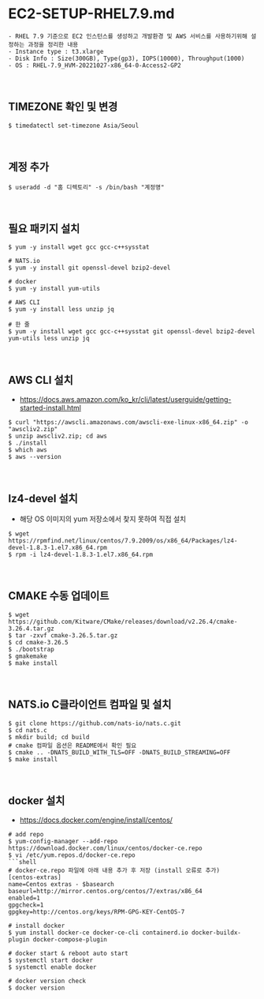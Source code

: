# EC2-SETUP-RHEL7.9.md
~~~
- RHEL 7.9 기준으로 EC2 인스턴스를 생성하고 개발환경 및 AWS 서비스를 사용하기위해 설정하는 과정을 정리한 내용
- Instance type : t3.xlarge
- Disk Info : Size(300GB), Type(gp3), IOPS(10000), Throughput(1000)
- OS : RHEL-7.9_HVM-20221027-x86_64-0-Access2-GP2
~~~
<br>

## TIMEZONE 확인 및 변경
```shell
$ timedatectl set-timezone Asia/Seoul
```
<br>

## 계정 추가
```shell
$ useradd -d "홈 디렉토리" -s /bin/bash "계정명"
```
<br>

## 필요 패키지 설치
```shell
$ yum -y install wget gcc gcc-c++sysstat

# NATS.io
$ yum -y install git openssl-devel bzip2-devel

# docker
$ yum -y install yum-utils

# AWS CLI
$ yum -y install less unzip jq

# 한 줄
$ yum -y install wget gcc gcc-c++sysstat git openssl-devel bzip2-devel yum-utils less unzip jq
```

<br>

## AWS CLI 설치
- https://docs.aws.amazon.com/ko_kr/cli/latest/userguide/getting-started-install.html
```shell
$ curl "https://awscli.amazonaws.com/awscli-exe-linux-x86_64.zip" -o "awscliv2.zip"
$ unzip awscliv2.zip; cd aws
$ ./install
$ which aws
$ aws --version
```
<br>

## lz4-devel 설치
- 해당 OS 이미지의 yum 저장소에서 찾지 못하여 직접 설치
```shell
$ wget https://rpmfind.net/linux/centos/7.9.2009/os/x86_64/Packages/lz4-devel-1.8.3-1.el7.x86_64.rpm
$ rpm -i lz4-devel-1.8.3-1.el7.x86_64.rpm
```
<br>

## CMAKE 수동 업데이트
```shell
$ wget https://github.com/Kitware/CMake/releases/download/v2.26.4/cmake-3.26.4.tar.gz
$ tar -zxvf cmake-3.26.5.tar.gz
$ cd cmake-3.26.5
$ ./bootstrap
$ gmakemake
$ make install
```
<br>

## NATS.io C클라이언트 컴파일 및 설치
```shell
$ git clone https://github.com/nats-io/nats.c.git
$ cd nats.c
$ mkdir build; cd build
# cmake 컴파일 옵션은 README에서 확인 필요
$ cmake .. -DNATS_BUILD_WITH_TLS=OFF -DNATS_BUILD_STREAMING=OFF
$ make install
```
<br>

## docker 설치
- https://docs.docker.com/engine/install/centos/
```shell
# add repo
$ yum-config-manager --add-repo https://download.docker.com/linux/centos/docker-ce.repo
$ vi /etc/yum.repos.d/docker-ce.repo
```shell
# docker-ce.repo 파일에 아래 내용 추가 후 저장 (install 오류로 추가)
[centos-extras]
name=Centos extras - $basearch
baseurl=http://mirror.centos.org/centos/7/extras/x86_64
enabled=1
gpgcheck=1
gpgkey=http://centos.org/keys/RPM-GPG-KEY-CentOS-7
```
```shell
# install docker
$ yum install docker-ce docker-ce-cli containerd.io docker-buildx-plugin docker-compose-plugin

# docker start & reboot auto start
$ systemctl start docker
$ systemctl enable docker

# docker version check
$ docker version
```
<br>
